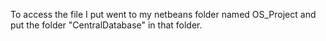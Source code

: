 To access the file I put went to my netbeans folder named OS_Project and put the folder "CentralDatabase" in that folder.
